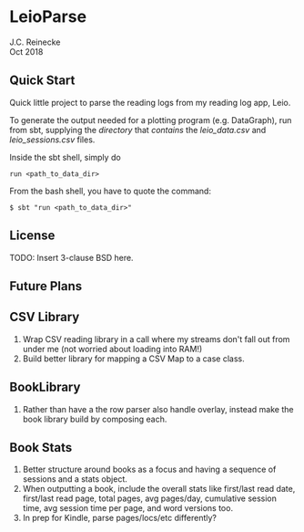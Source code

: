 # LeioParse

J.C. Reinecke\
Oct 2018

## Quick Start

Quick little project to parse the reading logs from my reading log app, Leio.

To generate the output needed for a plotting program (e.g. DataGraph), run
from sbt, supplying the *directory* that *contains* the *leio_data.csv* and
*leio_sessions.csv* files.

Inside the sbt shell, simply do
```
run <path_to_data_dir>
```

From the bash shell, you have to quote the command:
```
$ sbt "run <path_to_data_dir>"
```

## License

TODO: Insert 3-clause BSD here.

## Future Plans

## CSV Library
1. Wrap CSV reading library in a call where my streams don't fall out from under me (not worried about loading into RAM!)
2. Build better library for mapping a CSV Map to a case class.

## BookLibrary
1. Rather than have a the row parser also handle overlay, instead make the book library build by composing each.

## Book Stats
1. Better structure around books as a focus and having a sequence of sessions and a stats object.
2. When outputting a book, include the overall stats like first/last read date, first/last read page, total pages,
   avg pages/day, cumulative session time, avg session time per page, and word versions too.
3. In prep for Kindle, parse pages/locs/etc differently?
